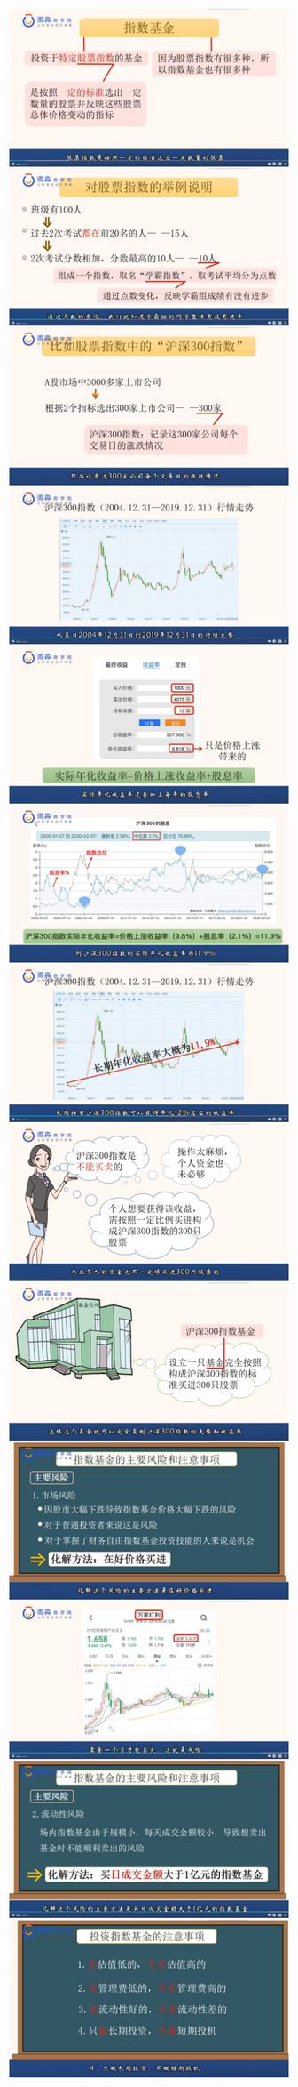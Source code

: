 ![](20200906-%20(1).png)
![](20200906-%20(2).png)
![](20200906-%20(3).png)
![](20200906-%20(4).png)
![](20200906-%20(5).png)
![](20200906-%20(6).png)
![](20200906-%20(7).png)
![](20200906-%20(8).png)
![](20200906-%20(9).png)
![](20200906-%20(10).png)
![](20200906-%20(11).png)
![](20200906-%20(12).png)
![](20200906-%20(13).png)